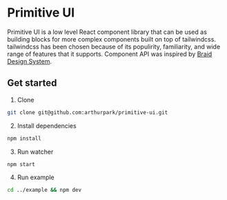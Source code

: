 # Primitive UI

Primitive UI is a low level React component library that can be used as building blocks for more complex components built on top of tailwindcss. tailwindcss has been chosen because of its populirity, familiarity, and wide range of features that it supports. Component API was inspired by [Braid Design System](https://seek-oss.github.io/braid-design-system).

## Get started

1. Clone

```bash
git clone git@github.com:arthurpark/primitive-ui.git
```

2. Install dependencies

```bash
npm install
```

3. Run watcher

```bash
npm start
```

4. Run example

```bash
cd ../example && npm dev
```
